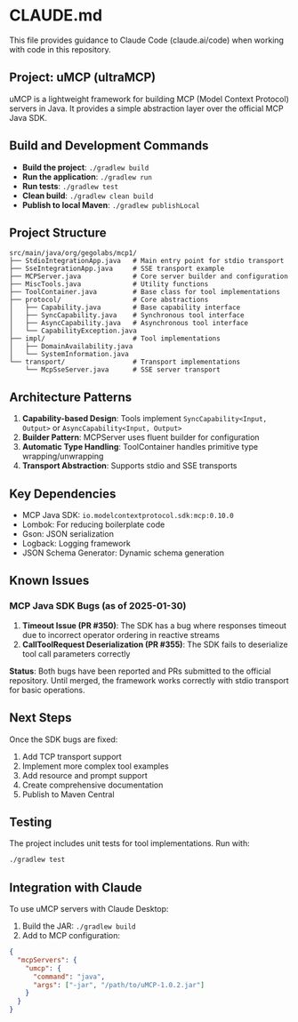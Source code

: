 # CLAUDE.md

This file provides guidance to Claude Code (claude.ai/code) when working with code in this repository.

## Project: uMCP (ultraMCP)

uMCP is a lightweight framework for building MCP (Model Context Protocol) servers in Java. It provides a simple abstraction layer over the official MCP Java SDK.

## Build and Development Commands

- **Build the project**: `./gradlew build`
- **Run the application**: `./gradlew run`
- **Run tests**: `./gradlew test`
- **Clean build**: `./gradlew clean build`
- **Publish to local Maven**: `./gradlew publishLocal`

## Project Structure

```
src/main/java/org/gegolabs/mcp1/
├── StdioIntegrationApp.java   # Main entry point for stdio transport
├── SseIntegrationApp.java     # SSE transport example
├── MCPServer.java             # Core server builder and configuration
├── MiscTools.java             # Utility functions
├── ToolContainer.java         # Base class for tool implementations
├── protocol/                  # Core abstractions
│   ├── Capability.java        # Base capability interface
│   ├── SyncCapability.java    # Synchronous tool interface
│   ├── AsyncCapability.java   # Asynchronous tool interface
│   └── CapabilityException.java
├── impl/                      # Tool implementations
│   ├── DomainAvailability.java
│   └── SystemInformation.java
└── transport/                 # Transport implementations
    └── McpSseServer.java      # SSE server transport
```

## Architecture Patterns

1. **Capability-based Design**: Tools implement `SyncCapability<Input, Output>` or `AsyncCapability<Input, Output>`
2. **Builder Pattern**: MCPServer uses fluent builder for configuration
3. **Automatic Type Handling**: ToolContainer handles primitive type wrapping/unwrapping
4. **Transport Abstraction**: Supports stdio and SSE transports

## Key Dependencies

- MCP Java SDK: `io.modelcontextprotocol.sdk:mcp:0.10.0`
- Lombok: For reducing boilerplate code
- Gson: JSON serialization
- Logback: Logging framework
- JSON Schema Generator: Dynamic schema generation

## Known Issues

### MCP Java SDK Bugs (as of 2025-01-30)

1. **Timeout Issue (PR #350)**: The SDK has a bug where responses timeout due to incorrect operator ordering in reactive streams
2. **CallToolRequest Deserialization (PR #355)**: The SDK fails to deserialize tool call parameters correctly

**Status**: Both bugs have been reported and PRs submitted to the official repository. Until merged, the framework works correctly with stdio transport for basic operations.

## Next Steps

Once the SDK bugs are fixed:
1. Add TCP transport support
2. Implement more complex tool examples
3. Add resource and prompt support
4. Create comprehensive documentation
5. Publish to Maven Central

## Testing

The project includes unit tests for tool implementations. Run with:
```bash
./gradlew test
```

## Integration with Claude

To use uMCP servers with Claude Desktop:

1. Build the JAR: `./gradlew build`
2. Add to MCP configuration:
```json
{
  "mcpServers": {
    "umcp": {
      "command": "java",
      "args": ["-jar", "/path/to/uMCP-1.0.2.jar"]
    }
  }
}
```